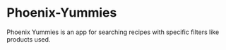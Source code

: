 # Phoenix-Yummies
Phoenix Yummies is an app for searching recipes with specific filters like products used.
